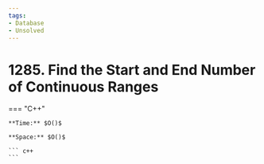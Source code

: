 ```yaml
---
tags:
- Database
- Unsolved
---
```



# 1285. Find the Start and End Number of Continuous Ranges

=== "C++"

    **Time:** $O()$

    **Space:** $O()$

    ``` c++
    ```